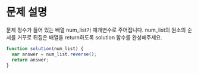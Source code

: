 # 문제 설명

문제
정수가 들어 있는 배열 num_list가 매개변수로 주어집니다. num_list의 원소의 순서를 거꾸로 뒤집은 배열을 return하도록 solution 함수를 완성해주세요.

``` javascript
function solution(num_list) {
  var answer = num_list.reverse();
  return answer;
}
```